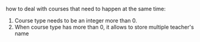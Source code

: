 






how to deal with courses that need to happen at the same time: 

1. Course type needs to be an integer more than 0. 
2. When course type has more than 0, it allows to store multiple teacher's name